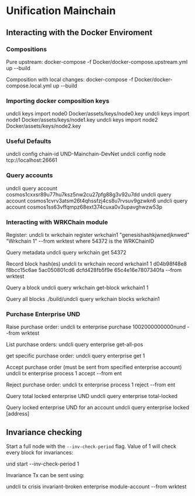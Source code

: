 # Unification Mainchain

## Interacting with the Docker Enviroment

### Compositions

Pure upstream:
docker-compose -f Docker/docker-compose.upstream.yml up --build

Composition with local changes:
docker-compose -f Docker/docker-compose.local.yml up --build


### Importing docker composition keys
undcli keys import node0 Docker/assets/keys/node0.key
undcli keys import node1 Docker/assets/keys/node1.key
undcli keys import node2 Docker/assets/keys/node2.key


### Useful Defaults
undcli config chain-id UND-Mainchain-DevNet
undcli config node tcp://localhost:26661


### Query accounts
undcli query account cosmos1cxxsr89u77hu7ksz5nw2cu27pfg88g3v92u7dd
undcli query account cosmos1cvrv3atsm26t4qhssfzj4cs8u7rvsuv9gzwkn6
undcli query account cosmos1ss63vffqmpz68ext374cuxa0v3upavghwzw53p


### Interacting with WRKChain module

Register:
undcli tx wrkchain register wrkchain1 "genesishashkjwnedjknwed" "Wrkchain 1" --from wrktest
where 54372 is the WRKChainID

Query metadata
undcli query wrkchain get 54372

Record block hash(es)
undcli tx wrkchain record wrkchain1 1 d04b98f48e8 f8bcc15c6ae 5ac050801cd6 dcfd428fb5f9e 65c4e16e7807340fa --from wrktest

Query a block
undcli query wrkchain get-block wrkchain1 1

Query all blocks
./build/undcli query wrkchain blocks wrkchain1

### Purchase Enterprise UND

Raise purchase order:
undcli tx enterprise purchase 1002000000000nund --from wrktest

List purchase orders:
undcli query enterprise get-all-pos

get specific purchase order:
undcli query enterprise get 1

Accept purchase order (must be sent from specified enterprise account)
undcli tx enterprise process 1 accept --from ent

Reject purchase order:
undcli tx enterprise process 1 reject --from ent

Query total locked enterprise UND
undcli query enterprise total-locked

Query locked enterprise UND for an account
undcli query enterprise locked [address]

## Invariance checking

Start a full node with the `--inv-check-period` flag. Value of 1 will
check every block for invariances:

und start --inv-check-period 1

Invariance Tx can be sent using:

undcli tx crisis invariant-broken enterprise module-account --from wrktest
